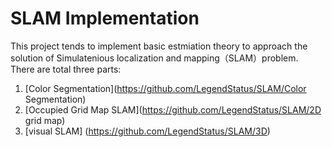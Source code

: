 # SLAM Implementation

This project tends to implement basic estmiation theory to approach the solution of Simulatenious localization and mapping（SLAM）problem.<br>
There are total three parts:<br>
1. [Color Segmentation](https://github.com/LegendStatus/SLAM/Color Segmentation) <br>
2. [Occupied Grid Map SLAM](https://github.com/LegendStatus/SLAM/2D grid map) <br>
3. [visual SLAM] (https://github.com/LegendStatus/SLAM/3D) <br>
